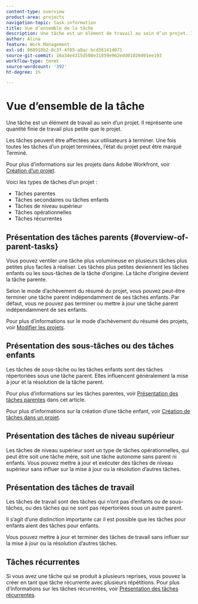 ```yaml
---
content-type: overview
product-area: projects
navigation-topic: task-information
title: Vue d’ensemble de la tâche
description: Une tâche est un élément de travail au sein d’un projet. Il représente une quantité finie de travail plus petite que le projet.
author: Alina
feature: Work Management
exl-id: 060918b2-8c3f-4f85-a8ac-bcd36141d071
source-git-commit: 16a34e4315d508e31859e962edd01026d01ee193
workflow-type: tm+mt
source-wordcount: '392'
ht-degree: 1%

---
```


# Vue d’ensemble de la tâche

<!-- Audited: 01/2024 -->

Une tâche est un élément de travail au sein d’un projet. Il représente une quantité finie de travail plus petite que le projet.

Les tâches peuvent être affectées aux utilisateurs à terminer. Une fois toutes les tâches d’un projet terminées, l’état du projet peut être marqué Terminé.

Pour plus d’informations sur les projets dans Adobe Workfront, voir [Création d’un projet](../../../manage-work/projects/create-projects/create-project.md).

Voici les types de tâches d’un projet :

* Tâches parentes
* Tâches secondaires ou tâches enfants
* Tâches de niveau supérieur
* Tâches opérationnelles
* Tâches récurrentes

## Présentation des tâches parents  {#overview-of-parent-tasks}

Vous pouvez ventiler une tâche plus volumineuse en plusieurs tâches plus petites plus faciles à réaliser. Les tâches plus petites deviennent les tâches enfants ou les sous-tâches de la tâche d’origine. La tâche d’origine devient la tâche parente.

Selon le mode d’achèvement du résumé du projet, vous pouvez peut-être terminer une tâche parent indépendamment de ses tâches enfants. Par défaut, vous ne pouvez pas terminer ou mettre à jour une tâche parent indépendamment de ses enfants.

Pour plus d’informations sur le mode d’achèvement du résumé des projets, voir [Modifier les projets](../../../manage-work/projects/manage-projects/edit-projects.md).

## Présentation des sous-tâches ou des tâches enfants

Les tâches de sous-tâche ou les tâches enfants sont des tâches répertoriées sous une tâche parent. Elles influencent généralement la mise à jour et la résolution de la tâche parent.

Pour plus d’informations sur les tâches parentes, voir [Présentation des tâches parentes](#overview-of-parent-tasks) dans cet article.

Pour plus d’informations sur la création d’une tâche enfant, voir [Création de tâches dans un projet](../../../manage-work/tasks/create-tasks/create-tasks-in-project.md).

## Présentation des tâches de niveau supérieur

Les tâches de niveau supérieur sont un type de tâches opérationnelles, qui peut être soit une tâche mère, soit une tâche autonome sans parent ni enfants. Vous pouvez mettre à jour et exécuter des tâches de niveau supérieur sans influer sur la mise à jour ou la résolution d’autres tâches.

## Présentation des tâches de travail

Les tâches de travail sont des tâches qui n’ont pas d’enfants ou de sous-tâches, ou des tâches qui ne sont pas répertoriées sous un autre parent.

Il s’agit d’une distinction importante car il est possible que les tâches pour enfants aient des tâches pour enfants.

Vous pouvez mettre à jour et terminer des tâches de travail sans influer sur la mise à jour ou la résolution d’autres tâches.

## Tâches récurrentes

Si vous avez une tâche qui se produit à plusieurs reprises, vous pouvez la créer en tant que tâche récurrente avec plusieurs répétitions. Pour plus d’informations sur les tâches récurrentes, voir [Présentation des tâches récurrentes](../../../manage-work/tasks/manage-tasks/recurring-tasks-overview.md).
